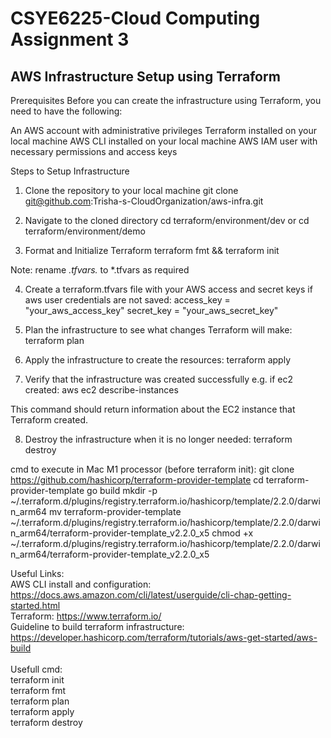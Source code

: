 # CSYE6225-Cloud Computing Assignment 3 </br>

<h2>AWS Infrastructure Setup using Terraform</h2>
Prerequisites
Before you can create the infrastructure using Terraform, you need to have the following:

An AWS account with administrative privileges
Terraform installed on your local machine
AWS CLI installed on your local machine 
AWS IAM user with necessary permissions and access keys

Steps to Setup Infrastructure
1. Clone the repository to your local machine
git clone git@github.com:Trisha-s-CloudOrganization/aws-infra.git

2. Navigate to the cloned directory
cd terraform/environment/dev or cd terraform/environment/demo

3. Format and Initialize Terraform
terraform fmt && terraform init

Note: rename *.tfvars.* to *.tfvars as required

4. Create a terraform.tfvars file with your AWS access and secret keys if aws user credentials are not saved:
access_key = "your_aws_access_key"
secret_key = "your_aws_secret_key"

5. Plan the infrastructure to see what changes Terraform will make:
terraform plan

6. Apply the infrastructure to create the resources:
terraform apply

7. Verify that the infrastructure was created successfully e.g. if ec2 created:
aws ec2 describe-instances

This command should return information about the EC2 instance that Terraform created.

8. Destroy the infrastructure when it is no longer needed:
terraform destroy

cmd to execute in Mac M1 processor (before terraform init):
git clone https://github.com/hashicorp/terraform-provider-template
cd terraform-provider-template
go build
mkdir -p ~/.terraform.d/plugins/registry.terraform.io/hashicorp/template/2.2.0/darwin_arm64
mv terraform-provider-template ~/.terraform.d/plugins/registry.terraform.io/hashicorp/template/2.2.0/darwin_arm64/terraform-provider-template_v2.2.0_x5
chmod +x ~/.terraform.d/plugins/registry.terraform.io/hashicorp/template/2.2.0/darwin_arm64/terraform-provider-template_v2.2.0_x5


Useful Links: </br>
AWS CLI install and configuration: https://docs.aws.amazon.com/cli/latest/userguide/cli-chap-getting-started.html </br>
Terraform: https://www.terraform.io/ </br>
Guideline to build terraform infrastructure: https://developer.hashicorp.com/terraform/tutorials/aws-get-started/aws-build </br></br>
Usefull cmd:</br>
terraform init</br>
terraform fmt</br>
terraform plan</br>
terraform apply</br>
terraform destroy</br>
